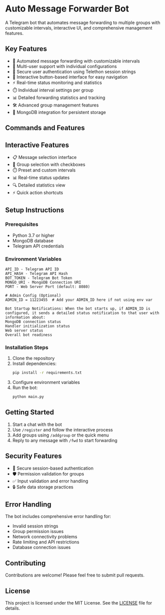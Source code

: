 # Auto Message Forwarder Bot

A Telegram bot that automates message forwarding to multiple groups with customizable intervals, interactive UI, and comprehensive management features.

## Key Features

- 🔄 Automated message forwarding with customizable intervals
- 👥 Multi-user support with individual configurations
- 🔐 Secure user authentication using Telethon session strings
- 📱 Interactive button-based interface for easy navigation
- ⚡ Real-time status monitoring and statistics
- ⏱️ Individual interval settings per group
- 📊 Detailed forwarding statistics and tracking
- 🛠️ Advanced group management features
- 💾 MongoDB integration for persistent storage

## Commands and Features


## Interactive Features

- 📋 Message selection interface
- 👥 Group selection with checkboxes
- ⏱️ Preset and custom intervals
- 📊 Real-time status updates
- 🔍 Detailed statistics view
- ⚡ Quick action shortcuts

## Setup Instructions

### Prerequisites
- Python 3.7 or higher
- MongoDB database
- Telegram API credentials

### Environment Variables
```
API_ID - Telegram API ID
API_HASH - Telegram API Hash
BOT_TOKEN - Telegram Bot Token
MONGO_URI - MongoDB Connection URI
PORT - Web Server Port (default: 8080)

# Admin Config (Optional)
ADMIN_ID = 11223455  # Add your ADMIN_ID here if not using env var

Bot Startup Notifications: When the bot starts up, if ADMIN_ID is configured, it sends a detailed status notification to that user with information about:
MongoDB connection status
Handler initialization status
Web server status
Overall bot readiness
```

### Installation Steps
1. Clone the repository
2. Install dependencies:
   ```bash
   pip install -r requirements.txt
   ```
3. Configure environment variables
4. Run the bot:
   ```bash
   python main.py
   ```

## Getting Started

1. Start a chat with the bot
2. Use `/register` and follow the interactive process
3. Add groups using `/addgroup` or the quick menu
4. Reply to any message with `/fwd` to start forwarding

## Security Features

- 🔐 Secure session-based authentication
- 🛡️ Permission validation for groups
- ✅ Input validation and error handling
- 🔒 Safe data storage practices

## Error Handling

The bot includes comprehensive error handling for:
- Invalid session strings
- Group permission issues
- Network connectivity problems
- Rate limiting and API restrictions
- Database connection issues

## Contributing

Contributions are welcome! Please feel free to submit pull requests.

## License

This project is licensed under the MIT License. See the [LICENSE](LICENSE) file for details.